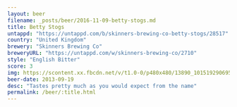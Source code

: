 ```yaml
---
layout: beer
filename: _posts/beer/2016-11-09-betty-stogs.md
title: Betty Stogs
untappd: "https://untappd.com/b/skinners-brewing-co-betty-stogs/28517"
country: "United Kingdom"
brewery: "Skinners Brewing Co"
breweryURL: "https://untappd.com/w/skinners-brewing-co/2710"
style: "English Bitter"
score: 3
img: https://scontent.xx.fbcdn.net/v/t1.0-0/p480x480/13890_10151929069588745_726766227_n.jpg?oh=e44311e609814f52018c1f07ac6dea86&oe=591447F6
beer-date: 2013-09-19
desc: "Tastes pretty much as you would expect from the name"
permalink: /beer/:title.html
---
```

